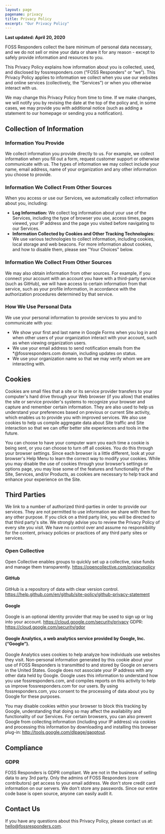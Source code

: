 ```yaml
---
layout: page
pagename: privacy
title: Privacy Policy
excerpt: "Our Privacy Policy"
---
```


**Last updated: April 20, 2020**

FOSS Responders collect the bare minimum of personal data necessary, and we do not sell or mine your data or share it for any reason - except to safely provide information and resources to you.

This Privacy Policy explains how information about you is collected, used, and disclosed by fossresponders.com ("FOSS Responders" or “we”). This Privacy Policy applies to information we collect when you use our websites and online services (collectively, the “Services”) or when you otherwise interact with us. 

We may change this Privacy Policy from time to time. If we make changes, we will notify you by revising the date at the top of the policy and, in some cases, we may provide you with additional notice (such as adding a statement to our homepage or sending you a notification).

## Collection of Information

### Information You Provide  
We collect information you provide directly to us. For example, we collect information when you fill out a form, request customer support or otherwise communicate with us. The types of information we may collect include your name, email address, name of your organization and any other information you choose to provide.

### Information We Collect From Other Sources
When you access or use our Services, we automatically collect information about you, including:
- **Log Information:** We collect log information about your use of the Services, including the type of browser you use, access times, pages viewed, your IP address and the page you visited before navigating to our Services.
- **Information Collected by Cookies and Other Tracking Technologies:** We use various technologies to collect information, including cookies, local storage and web beacons. For more information about cookies, and how to disable them, please see "Your Choices" below. 

### Information We Collect From Other Sources
We may also obtain information from other sources. For example, if you connect your account with an account you have with a third-party service (such as GitHub), we will have access to certain information from that service, such as your profile information, in accordance with the authorization procedures determined by that service. 

### How We Use Personal Data
We use your personal information to provide services to you and to communicate with you:  
- We show your first and last name in Google Forms when you log in and when other users of your organization interact with your account, such as when viewing organization users. 
- We use your email address to send notification emails from the *@fossresponders.com domain, including updates on status. 
- We use your organization name so that we may verify whom we are interacting with.

## Cookies
Cookies are small files that a site or its service provider transfers to your computer's hard drive through your Web browser (if you allow) that enables the site or service provider's systems to recognize your browser and capture and remember certain information. They are also used to help us understand your preferences based on previous or current Site activity, which enables us to provide you with improved services. We also use cookies to help us compile aggregate data about Site traffic and Site interaction so that we can offer better site experiences and tools in the future. 

You can choose to have your computer warn you each time a cookie is being sent, or you can choose to turn off all cookies. You do this through your browser settings. Since each browser is a little different, look at your browser's Help Menu to learn the correct way to modify your cookies. While you may disable the use of cookies through your browser’s settings or options page, you may lose some of the features and functionality of the Site, Services, and/or Products, as cookies are necessary to help track and enhance your experience on the Site.

## Third Parties
We link to a number of authorized third-parties in order to provide our services. They are not permitted to use information we share with them for any other purpose. If you click on a third party link, you will be directed to that third party's site. We strongly advise you to review the Privacy Policy of every site you visit. We have no control over and assume no responsibility for the content, privacy policies or practices of any third party sites or services.

### Open Collective
Open Collective enables groups to quickly set up a collective, raise funds and manage them transparently. <https://opencollective.com/privacypolicy>

#### GitHub
GitHub is a repository of data with clear version control. 
<https://help.github.com/en/github/site-policy/github-privacy-statement>

#### Google 
Google is an optional identity provider that may be used to sign up or log into your account. <https://cloud.google.com/security/privacy>
GDPR: <https://cloud.google.com/security/gdpr>

#### Google Analytics, a web analytics service provided by Google, Inc. (“Google”). 
Google Analytics uses cookies to help analyze how individuals use websites they visit. Non-personal information generated by this cookie about your use of FOSS Responders is transmitted to and stored by Google on servers in the United States. Google does not associate your IP address with any other data held by Google. Google uses this information to understand how you use fossresponders.com, and compiles reports on this activity to help us improve fossresponders.com for our users. By using fossresponders.com, you consent to the processing of data about you by Google for these purposes. 

You may disable cookies within your browser to block this tracking by Google, understanding that doing so may affect the availability and functionality of our Services. For certain browsers, you can also prevent Google from collecting information (including your IP address) via cookies and processing this information by downloading and installing this browser plug-in: <http://tools.google.com/dlpage/gaoptout>.

## Compliance

### GDPR
FOSS Responders is GDPR compliant. We are not in the business of selling data to any 3rd party. Only the admins of FOSS Responders (core contributors) get access to your email address. We don't store credit card information on our servers. We don’t store any passwords. Since our entire code base is open source, anyone can easily audit it.

## Contact Us
If you have any questions about this Privacy Policy, please contact us at: <a href="mailto:hello@fossresponders.com">hello@fossresponders.com</a>.
